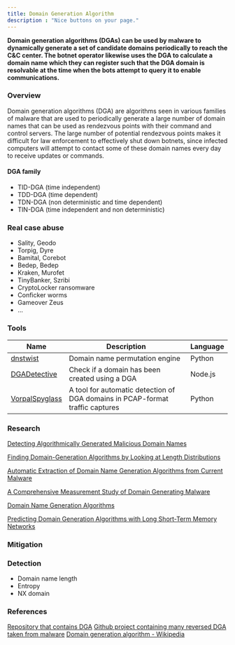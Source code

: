 ```yaml
---
title: Domain Generation Algorithm
description : "Nice buttons on your page."
---
```

**Domain generation algorithms (DGAs) can be used by malware to dynamically generate a set of candidate domains periodically to reach the C&C center. The botnet operator likewise uses the DGA to calculate a domain name which they can register such that the DGA domain is resolvable at the time when the bots attempt to query it to enable communications.**

### Overview <a id="chapter-1"></a>

Domain generation algorithms (DGA) are algorithms seen in various families of malware that are used to periodically generate a large number of domain names that can be used as rendezvous points with their command and control servers. The large number of potential rendezvous points makes it difficult for law enforcement to effectively shut down botnets, since infected computers will attempt to contact some of these domain names every day to receive updates or commands. 

#### DGA family

+ TID-DGA (time independent)
+ TDD-DGA (time dependent)
+ TDN-DGA (non deterministic and time dependent)
+ TIN-DGA  (time independent and non deterministic)


### Real case abuse<a id="chapter-2"></a>

+ Sality, Geodo
+ Torpig, Dyre
+ Bamital, Corebot
+ Bedep, Bedep
+ Kraken, Murofet
+ TinyBanker, Szribi
+ CryptoLocker ransomware
+ Conficker worms
+ Gameover Zeus
+ ...

### Tools <a id="chapter-3"></a>

|<div class="fa fa-wrench" aria-hidden="true" style="color: #00CC01;"> </div> Name | Description | Language |
| ------ | ----------- | ------ |
| [dnstwist](https://github.com/elceef/dnstwist) | Domain name permutation engine | Python |
| [DGADetective](https://github.com/carlospolop-node-apis/dgadetective) | Check if a domain has been created using a DGA | Node.js |
| [VorpalSpyglass](https://github.com/BenH11235/VorpalSpyglass) | A tool for automatic detection of DGA domains in PCAP-format traffic captures | Python |

### Research <a id="chapter-4"></a>

[Detecting Algorithmically Generated Malicious Domain Names](https://cesg.tamu.edu/wp-content/uploads/2012/04/reddy_papers/imc2010-yadav.pdf)

[Finding Domain-Generation Algorithms by Looking at Length Distributions](https://pdfs.semanticscholar.org/bc12/34d57c2bfae6bcc6a8f1f1743ba42b8317ed.pdf)

[Automatic Extraction of Domain Name Generation Algorithms from Current Malware](https://pdfs.semanticscholar.org/6bde/0f61a5707f5bd01266bba63fd348c15af579.pdf)

[A Comprehensive Measurement Study of Domain Generating Malware](https://www.usenix.org/system/files/conference/usenixsecurity16/sec16_paper_plohmann.pdf)

[Domain Name Generation Algorithms](https://is.muni.cz/th/b17r9/thesis_448416.pdf)

[Predicting Domain Generation Algorithms with Long Short-Term Memory Networks](http://www.covert.io/research-papers/deep-learning-security/Predicting%20Domain%20Generation%20Algorithms%20with%20Long%20Short-Term%20Memory%20Networks.pdf)

### Mitigation <a id="chapter-5"></a>

### Detection <a id="chapter-6"></a>

+ Domain name length
+ Entropy
+ NX domain

### References <a id="chapter-7"></a>
[Repository that contains DGA](https://github.com/andrewaeva/DGA)
[Github project containing many reversed DGA taken from malware](https://github.com/baderj/domain_generation_algorithms)
[Domain generation algorithm - Wikipedia](https://en.wikipedia.org/wiki/Domain_generation_algorithm)